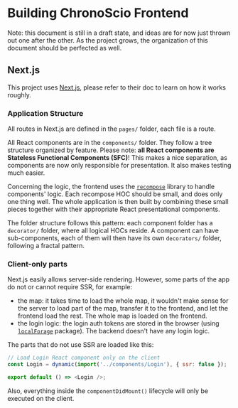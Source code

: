 # Building ChronoScio Frontend

Note: this document is still in a draft state, and ideas are for now just
thrown out one after the other. As the project grows, the organization of this
document should be perfected as well.

## Next.js

This project uses [Next.js](https://github.com/zeit/next.js/), please refer to
their doc to learn on how it works roughly.

### Application Structure

All routes in Next.js are defined in the `pages/` folder, each file is a route.

All React components are in the `components/` folder. They follow a tree
structure organized by feature. Please note: **all React components are
Stateless Functional Components (SFC)**! This makes a nice separation, as
components are now only responsible for presentation. It also makes testing
much easier.

Concerning the logic, the frontend uses the
[`recompose`](https://github.com/acdlite/recompose/) library to handle
components' logic. Each recompose HOC should be small, and does only one thing
well. The whole application is then built by combining these small pieces
together with their appropriate React presentational components.

The folder structure follows this pattern: each component folder has a
`decorator/` folder, where all logical HOCs reside. A component can have
sub-components, each of them will then have its own `decorators/` folder,
following a fractal pattern.

### Client-only parts

Next.js easily allows server-side rendering. However, some parts of the app do
not or cannot require SSR, for example:

- the map: it takes time to load the whole map, it wouldn't make sense for the
  server to load part of the map, transfer it to the frontend, and let the
  frontend load the rest. The whole map is loaded on the frontend.
- the login logic: the login auth tokens are stored in the browser (using
  [`localForage`](https://github.com/localForage/localForage) package). The
  backend doesn't have any login logic.

The parts that do not use SSR are loaded like this:

```javascript
// Load Login React component only on the client
const Login = dynamic(import('../components/Login'), { ssr: false });

export default () => <Login />;
```

Also, everything inside the `componentDidMount()` lifecycle will only be
executed on the client.
